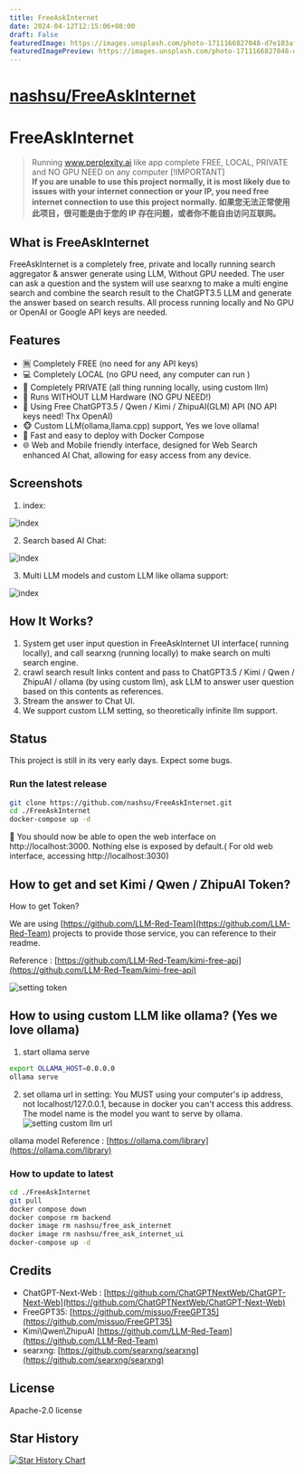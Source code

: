 ```yaml
---
title: FreeAskInternet
date: 2024-04-12T12:15:06+08:00
draft: False
featuredImage: https://images.unsplash.com/photo-1711166827048-d7e103af0869?ixid=M3w0NjAwMjJ8MHwxfHJhbmRvbXx8fHx8fHx8fDE3MTI4OTUyOTN8&ixlib=rb-4.0.3
featuredImagePreview: https://images.unsplash.com/photo-1711166827048-d7e103af0869?ixid=M3w0NjAwMjJ8MHwxfHJhbmRvbXx8fHx8fHx8fDE3MTI4OTUyOTN8&ixlib=rb-4.0.3
---
```


# [nashsu/FreeAskInternet](https://github.com/nashsu/FreeAskInternet)

# FreeAskInternet

> Running www.perplexity.ai like app complete FREE, LOCAL, PRIVATE and NO GPU NEED on any computer
> [!IMPORTANT]  
> **If you are unable to use this project normally, it is most likely due to issues with your internet connection or your IP, you need free internet connection to use this project normally. 如果您无法正常使用此项目，很可能是由于您的 IP 存在问题，或者你不能自由访问互联网。**

## What is FreeAskInternet

FreeAskInternet is a completely free, private and locally running search aggregator & answer generate using LLM, Without GPU needed. The user can ask a question and the system will use searxng to make a multi engine search and combine the search result to the ChatGPT3.5 LLM and generate the answer based on search results. All process running locally and  No GPU or OpenAI or Google API keys are needed.

## Features

- 🈚️ Completely FREE (no need for any API keys)
- 💻 Completely LOCAL (no GPU need, any computer can run )
- 🔐 Completely PRIVATE (all thing running locally, using custom llm)
- 👻 Runs WITHOUT LLM Hardware (NO GPU NEED!)
- 🤩 Using Free ChatGPT3.5 / Qwen / Kimi / ZhipuAI(GLM) API (NO API keys need! Thx OpenAI)
- 🐵 Custom LLM(ollama,llama.cpp) support, Yes we love ollama!
- 🚀 Fast and easy to deploy with Docker Compose
- 🌐 Web and Mobile friendly interface, designed for Web Search enhanced AI Chat, allowing for easy access from any device.

## Screenshots

1. index:

![index](./doc/index.png)

2. Search based AI Chat:

![index](./doc/Screenshot-4.png)

3. Multi LLM models and custom LLM like ollama support:

![index](./doc/Screenshot-5.png)

## How It Works?

1. System get user input question in FreeAskInternet UI interface( running locally), and call searxng (running locally) to make search on multi search engine.
2. crawl search result links content and pass to ChatGPT3.5 / Kimi / Qwen / ZhipuAI / ollama (by using custom llm), ask LLM to answer user question based on this contents as references.
3. Stream the answer to Chat UI.
4. We support custom LLM setting, so theoretically infinite llm support.

## Status

This project is still in its very early days. Expect some bugs.

### Run the latest release

```bash
git clone https://github.com/nashsu/FreeAskInternet.git
cd ./FreeAskInternet
docker-compose up -d 
```

🎉 You should now be able to open the web interface on http://localhost:3000. Nothing else is exposed by default.( For old web interface, accessing  http://localhost:3030)

## How to get and set Kimi / Qwen / ZhipuAI Token?

How to get Token?

We are using [https://github.com/LLM-Red-Team](https://github.com/LLM-Red-Team) projects to provide those service, you can reference to their readme.

Reference : [https://github.com/LLM-Red-Team/kimi-free-api](https://github.com/LLM-Red-Team/kimi-free-api)

![setting token](./doc/Screenshot-3.png)

## How to using custom LLM like ollama? (Yes we love ollama)

1. start ollama serve

```bash
export OLLAMA_HOST=0.0.0.0
ollama serve
```

2. set ollama url in setting:
You MUST using your computer's ip address, not localhost/127.0.0.1, because in docker you can't access this address.
The model name is the model you want to serve by ollama.
![setting custom llm url](./doc/Screenshot-2.png)

ollama model Reference : [https://ollama.com/library](https://ollama.com/library)

### How to update to latest

```bash
cd ./FreeAskInternet
git pull
docker compose down
docker compose rm backend
docker image rm nashsu/free_ask_internet
docker image rm nashsu/free_ask_internet_ui
docker-compose up -d
```

## Credits

- ChatGPT-Next-Web : [https://github.com/ChatGPTNextWeb/ChatGPT-Next-Web](https://github.com/ChatGPTNextWeb/ChatGPT-Next-Web)
- FreeGPT35: [https://github.com/missuo/FreeGPT35](https://github.com/missuo/FreeGPT35)
- Kimi\Qwen\ZhipuAI [https://github.com/LLM-Red-Team](https://github.com/LLM-Red-Team)
- searxng: [https://github.com/searxng/searxng](https://github.com/searxng/searxng)

## License

Apache-2.0 license

## Star History

[![Star History Chart](https://api.star-history.com/svg?repos=nashsu/FreeAskInternet&type=Date)](https://star-history.com/#nashsu/FreeAskInternet&Date)
